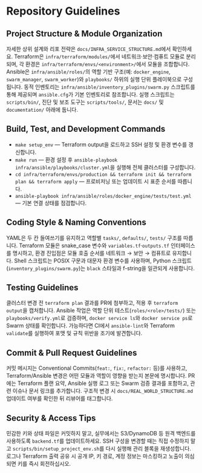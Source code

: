 # Repository Guidelines

## Project Structure & Module Organization
자세한 상위 설계와 리포 전략은 `docs/INFRA_SERVICE_STRUCTURE.md`에서 확인하세요.
Terraform은 `infra/terraform/modules/`에서 네트워크·보안·컴퓨트 모듈로 분리되며, 각 환경은 `infra/terraform/envs/<environment>/`에서 모듈을 조합합니다. Ansible은 `infra/ansible/roles/`의 역할 기반 구조(예: `docker_engine`, `swarm_manager`, `swarm_worker`)와 `playbooks/` 하위의 실행 단위 플레이북으로 구성됩니다. 동적 인벤토리는 `infra/ansible/inventory_plugins/swarm.py` 스크립트를 통해 제공되며 `ansible.cfg`가 기본 인벤토리로 참조합니다. 실행 스크립트는 `scripts/bin/`, 진단 및 보조 도구는 `scripts/tools/`, 문서는 `docs/` 및 `documentation/` 아래에 둡니다.

## Build, Test, and Development Commands
- `make setup_env` — Terraform output을 로드하고 SSH 설정 및 환경 변수를 갱신합니다.
- `make run` — 환경 설정 후 `ansible-playbook infra/ansible/playbooks/cluster.yml`을 실행해 전체 클러스터를 구성합니다.
- `cd infra/terraform/envs/production && terraform init && terraform plan && terraform apply` — 프로비저닝 또는 업데이트 시 표준 순서를 따릅니다.
- `ansible-playbook infra/ansible/roles/docker_engine/tests/test.yml` — 기본 연결 상태를 점검합니다.

## Coding Style & Naming Conventions
YAML은 두 칸 들여쓰기를 유지하고 역할별 `tasks/`, `defaults/`, `tests/` 구조를 따릅니다. Terraform 모듈은 snake_case 변수와 `variables.tf`·`outputs.tf` 인터페이스를 명시하고, 환경 진입점은 모듈 호출 순서를 네트워크 → 보안 → 컴퓨트로 유지합니다. Shell 스크립트는 POSIX 구문과 대문자 환경 변수를 사용하며, Python 스크립트(`inventory_plugins/swarm.py`)는 `black` 스타일과 f-string을 일관되게 사용합니다.

## Testing Guidelines
클러스터 변경 전 `terraform plan` 결과를 PR에 첨부하고, 적용 후 `terraform output`을 캡처합니다. Ansible 작업은 역할 단위 테스트(`roles/<role>/tests/`) 또는 `playbooks/verify.yml`로 검증하며, `docker service ls`와 `docker service ps`로 Swarm 상태를 확인합니다. 가능하다면 CI에서 `ansible-lint`와 Terraform `validate`를 실행하여 포맷 및 규칙 위반을 조기에 발견합니다.

## Commit & Pull Request Guidelines
커밋 메시지는 Conventional Commits(`feat:`, `fix:`, `refactor:` 등)를 사용하고, Terraform/Ansible 변경은 어떤 모듈과 역할이 영향을 받는지 본문에 명시합니다. PR에는 Terraform 플랜 요약, Ansible 실행 로그 또는 Swarm 검증 결과를 포함하고, 관련 이슈나 문서 링크를 추가합니다. 구조적 변경 시 `docs/REAL_WORLD_STRUCTURE.md` 업데이트 여부를 확인한 뒤 리뷰어를 태그합니다.

## Security & Access Tips
민감한 키와 상태 파일은 커밋하지 말고, 실무에서는 S3/DynamoDB 등 원격 백엔드를 사용하도록 `backend.tf`를 업데이트하세요. SSH 구성을 변경할 때는 직접 수정하지 말고 `scripts/bin/setup_project_env.sh`를 다시 실행해 관리 블록을 재생성합니다. 로그나 Terraform 출력 공유 시 공개 IP, 키 경로, 계정 정보는 마스킹하고 노출이 의심되면 키를 즉시 회전하십시오.
